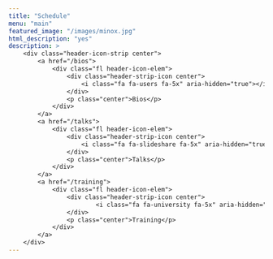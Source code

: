 ```yaml
---
title: "Schedule"
menu: "main"
featured_image: "/images/minox.jpg"
html_description: "yes"
description: >
    <div class="header-icon-strip center">
        <a href="/bios">
            <div class="fl header-icon-elem">
                <div class="header-strip-icon center">
                    <i class="fa fa-users fa-5x" aria-hidden="true"></i>
                </div>
                <p class="center">Bios</p>
            </div>
        </a>
        <a href="/talks">
            <div class="fl header-icon-elem">
                <div class="header-strip-icon center">
                    <i class="fa fa-slideshare fa-5x" aria-hidden="true"></i>
                </div>
                <p class="center">Talks</p>
            </div>
        </a>
        <a href="/training">
            <div class="fl header-icon-elem">
                <div class="header-strip-icon center">
                        <i class="fa fa-university fa-5x" aria-hidden="true"></i>
                </div>
                <p class="center">Training</p>
            </div>
        </a>
    </div>
---
```


